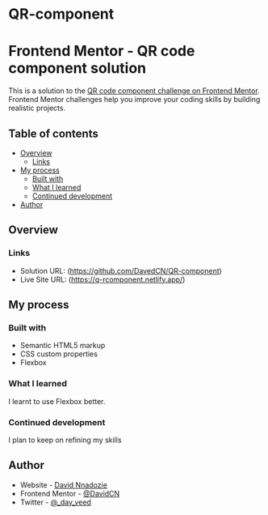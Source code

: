 # QR-component
# Frontend Mentor - QR code component solution

This is a solution to the [QR code component challenge on Frontend Mentor](https://www.frontendmentor.io/challenges/qr-code-component-iux_sIO_H). Frontend Mentor challenges help you improve your coding skills by building realistic projects. 

## Table of contents

- [Overview](#overview)
  - [Links](#links)
- [My process](#my-process)
  - [Built with](#built-with)
  - [What I learned](#what-i-learned)
  - [Continued development](#continued-development)
- [Author](#author)


## Overview

### Links

- Solution URL: (https://github.com/DavedCN/QR-component)
- Live Site URL: (https://q-rcomponent.netlify.app/)

## My process

### Built with

- Semantic HTML5 markup
- CSS custom properties
- Flexbox



### What I learned

I learnt to use Flexbox better.

### Continued development

I plan to keep on refining my skills


## Author

- Website - [David Nnadozie](https://github.com/DavedCN)
- Frontend Mentor - [@DavidCN](https://www.frontendmentor.io/profile/DavidCN)
- Twitter - [@_day_veed](https://www.twitter.com/_day_veed)




